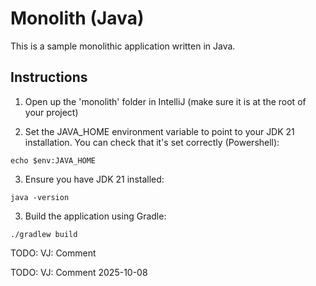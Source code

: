 # Monolith (Java)

This is a sample monolithic application written in Java.

## Instructions

1. Open up the 'monolith' folder in IntelliJ (make sure it is at the root of your project)

2. Set the JAVA_HOME environment variable to point to your JDK 21 installation. You can check that it's set correctly (Powershell):

```shell
echo $env:JAVA_HOME
```

3. Ensure you have JDK 21 installed:

```shell
java -version
```

3. Build the application using Gradle:

```shell
./gradlew build
```

TODO: VJ: Comment

TODO: VJ: Comment 2025-10-08
